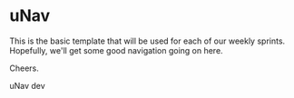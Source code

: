 # uNav
This is the basic template that will be used for each of our weekly sprints. Hopefully, we'll get some good navigation going on here.

Cheers.

uNav dev

